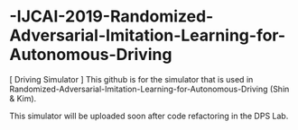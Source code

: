 # -IJCAI-2019-Randomized-Adversarial-Imitation-Learning-for-Autonomous-Driving
[ Driving Simulator ]
This github is for the simulator that is used in Randomized-Adversarial-Imitation-Learning-for-Autonomous-Driving (Shin & Kim).

This simulator will be uploaded soon after code refactoring in the DPS Lab.

